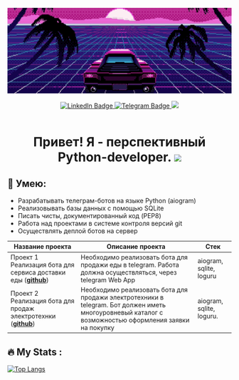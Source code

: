![Header](https://github.com/ditengm/ditengm/blob/main/assets/ezgif-2-2e88184649.gif?raw=true)
<div id="badges" align="center">
  <a href="your-linkedin-URL">
  <img src="https://img.shields.io/badge/LinkedIn-blue?style=for-the-badge&logo=linkedin&logoColor=white" alt="LinkedIn Badge"/>
  </a>
  <a href="your-tg-URL">
  <img src="https://img.shields.io/badge/Telegram-blue?logo=telegram&logoColor=white&style=for-the-badge" alt="Telegram Badge"/>
  </a>
  <a href="your-vk-URL">
  <img src="https://img.shields.io/badge/VK-blue?logo=VK&logoColor=white&style=for-the-badge"/>
  </a>
</div>
<div align='center'>
<img src="https://komarev.com/ghpvc/?username=DimDolino&style=flat-square&color=blue" alt=""/>
<h1>
 Привет! Я - перспективный Python-developer.
  <img src="https://media.giphy.com/media/hvRJCLFzcasrR4ia7z/giphy.gif" width="30px"/>
</h1>
</div>

## :metal: Умею:
<ul>
<li>Разрабатывать телеграм-ботов на языке Python (aiogram)
<li>Реализовывать базы данных с помощью SQLite
<li>Писать чисты, документированный код (PEP8)
<li>Работа над проектами в системе контроля версий git
<li>Осуществлять деплой ботов на сервер
</ul>


|Название проекта| Описание проекта| Стек|
|----------------|-----------------|-----|
|Проект 1  Реализация бота для сервиса доставки еды  (__[github](https://github.com/vickiticy/for_project_1)__)|Необходимо реализовать бота для продажи еды в telegram. Работа должна осуществляться, через telegram Web App|aiogram, sqlite, loguru|
|Проект 2 Реализация бота для продаж электротехнки  (__[github](https://github.com/bestGitW/cafeBot)__)|Необходимо реализовать бота для продажи электротехники в telegram. Бот должен иметь многоуровневый каталог с возможностью оформления заявки на покупку|aiogram, sqlite, loguru.|


## :fire: My Stats :
  
[![Top Langs](https://github-readme-stats.vercel.app/api/top-langs/?username=bestGitW)](https://github.com/anuraghazra/github-readme-stats)

